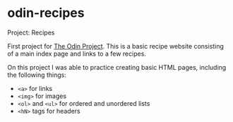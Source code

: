 # odin-recipes
Project: Recipes

First project for [The Odin Project](https://www.theodinproject.com).
This is a basic recipe website consisting of a main index page and links to a
few recipes.

On this project I was able to practice creating basic HTML pages, including the
following things:
- `<a>` for links
- `<img>` for images
- `<ol>` and `<ul>` for ordered and unordered lists
- `<hN>` tags for headers
